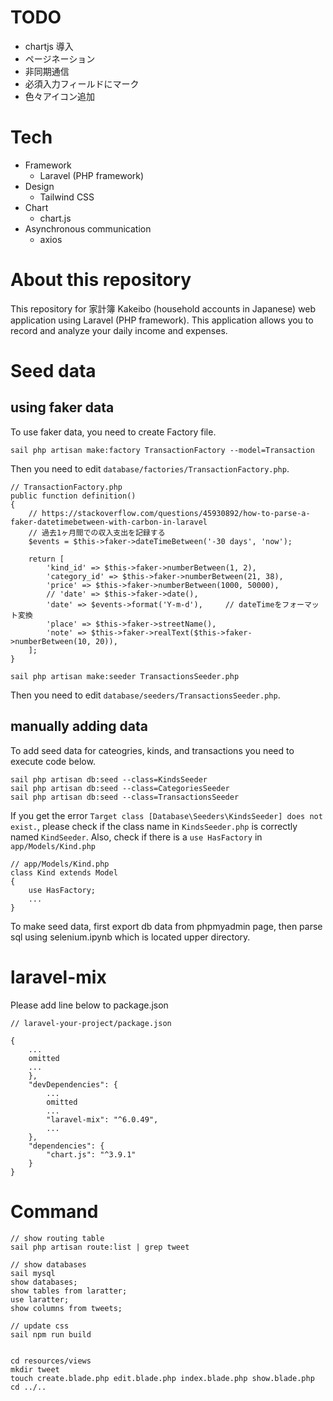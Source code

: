 

# TODO
- chartjs 導入
- ページネーション
- 非同期通信
- 必須入力フィールドにマーク
- 色々アイコン追加

# Tech
- Framework
    - Laravel (PHP framework)
- Design
    - Tailwind CSS
- Chart
    - chart.js
- Asynchronous communication
    - axios

# About this repository
This repository for 家計簿 Kakeibo (household accounts in Japanese) web application
using Laravel (PHP framework).
This application allows you to record and analyze your daily income and expenses.

# Seed data

## using faker data
To use faker data, you need to create Factory file.

```
sail php artisan make:factory TransactionFactory --model=Transaction 
```

Then you need to edit `database/factories/TransactionFactory.php`.

```.php
// TransactionFactory.php
public function definition()
{
    // https://stackoverflow.com/questions/45930892/how-to-parse-a-faker-datetimebetween-with-carbon-in-laravel
    // 過去1ヶ月間での収入支出を記録する
    $events = $this->faker->dateTimeBetween('-30 days', 'now');

    return [
        'kind_id' => $this->faker->numberBetween(1, 2),
        'category_id' => $this->faker->numberBetween(21, 38),
        'price' => $this->faker->numberBetween(1000, 50000),
        // 'date' => $this->faker->date(),
        'date' => $events->format('Y-m-d'),     // dateTimeをフォーマット変換
        'place' => $this->faker->streetName(),
        'note' => $this->faker->realText($this->faker->numberBetween(10, 20)),
    ];
}
```


```
sail php artisan make:seeder TransactionsSeeder.php
```

Then you need to edit `database/seeders/TransactionsSeeder.php`.

## manually adding data
To add seed data for cateogries, kinds, and transactions
you need to execute code below.

```
sail php artisan db:seed --class=KindsSeeder
sail php artisan db:seed --class=CategoriesSeeder
sail php artisan db:seed --class=TransactionsSeeder
```

If you get the error `Target class [Database\Seeders\KindsSeeder] does not exist.`,
please check if the class name in `KindsSeeder.php` is correctly named `KindSeeder`.
Also, check if there is a `use HasFactory` in `app/Models/Kind.php`

```.php
// app/Models/Kind.php
class Kind extends Model
{
    use HasFactory;
    ...
}
```

To make seed data, first export db data from phpmyadmin page,
then parse sql using selenium.ipynb which is located upper directory.


# laravel-mix
Please add line below to package.json

```
// laravel-your-project/package.json

{
    ...
    omitted
    ...
    },
    "devDependencies": {
        ...
        omitted
        ...
        "laravel-mix": "^6.0.49",
        ...
    },
    "dependencies": {
        "chart.js": "^3.9.1"
    }
}
```


# Command
```
// show routing table
sail php artisan route:list | grep tweet

// show databases
sail mysql
show databases;
show tables from laratter;
use laratter;
show columns from tweets;

// update css
sail npm run build


cd resources/views
mkdir tweet
touch create.blade.php edit.blade.php index.blade.php show.blade.php
cd ../..
```
